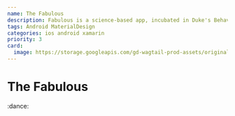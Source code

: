 ```yaml
---
name: The Fabulous
description: Fabulous is a science-based app, incubated in Duke's Behavioral Economics Lab, that will help you build healthy rituals into your life, just like an elite athlete.
tags: Android MaterialDesign
categories: ios android xamarin
priority: 3
card:
  image: https://storage.googleapis.com/gd-wagtail-prod-assets/original_images/material_design_awards_inline_002.jpg
---
```


# The Fabulous

:dance:
